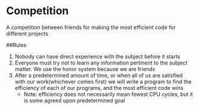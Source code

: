 # Competition
A competition between friends for making the most efficient code for different projects

##Rules
<ol>
<li>Nobody can have direct experience with the subject before it starts</li>
<li>Everyone must try not to learn any information pertinent to the subject matter. We use the honor system because we are friends
<li>After a predetermined amount of time, or when all of us are satisfied with our work(whichever comes first) we will write a program to find the efficiency of each of our programs, and the most efficient code wins</i>
<ul>
<li>Note: efficiency does not necessarily mean fewest CPU cycles, but it is some agreed upon predetermined goal</li>
</ul>
<ol>
